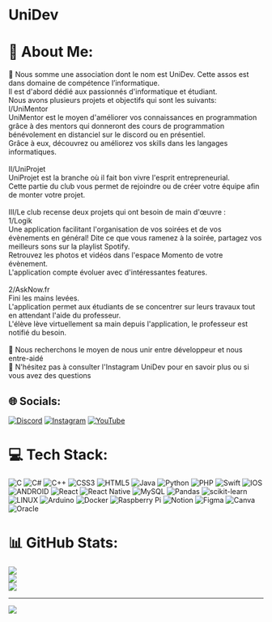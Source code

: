 # UniDev
# 💫 About Me:
🔭 Nous somme une association dont le nom est UniDev. Cette assos est dans domaine de compétence l’informatique. <br>Il est d'abord dédié aux passionnés d'informatique et étudiant. <br>Nous avons plusieurs projets et objectifs qui sont les suivants:<br>I/UniMentor<br> UniMentor est le moyen d'améliorer vos connaissances en programmation grâce à des mentors qui donneront des cours de programmation bénévolement en distanciel sur le discord ou en présentiel. <br>Grâce à eux, découvrez ou améliorez vos skills dans les langages informatiques.<br><br>II/UniProjet<br>UniProjet est la branche où il fait bon vivre l'esprit entrepreneurial. <br>Cette partie du club vous permet de rejoindre ou de créer votre équipe afin de monter votre projet.<br><br>III/Le club recense deux projets qui ont besoin de main d'œuvre :<br>1/Logik<br>Une application facilitant l'organisation de vos soirées et de vos évènements en général! Dite ce que vous ramenez à la soirée, partagez vos meilleurs sons sur la playlist Spotify. <br>Retrouvez les photos et vidéos dans l'espace Momento de votre évènement.<br>L'application compte évoluer avec d'intéressantes features.<br><br>2/AskNow.fr<br>Fini les mains levées.<br>L'application permet aux étudiants de se concentrer sur leurs travaux tout en attendant l'aide du professeur. <br>L'élève lève virtuellement sa main depuis l'application, le professeur est notifié du besoin.<br><br>🤝 Nous recherchons le moyen de nous unir entre développeur et nous entre-aidé <br>💬 N'hésitez pas à consulter l'Instagram UniDev pour en savoir plus ou si vous avez des questions <br>


## 🌐 Socials:
[![Discord](https://img.shields.io/badge/Discord-%237289DA.svg?logo=discord&logoColor=white)](https://discord.gg/https://discord.gg/9v9qafp8) [![Instagram](https://img.shields.io/badge/Instagram-%23E4405F.svg?logo=Instagram&logoColor=white)](https://instagram.com/https://www.instagram.com/_unidev/) [![YouTube](https://img.shields.io/badge/YouTube-%23FF0000.svg?logo=YouTube&logoColor=white)](https://youtube.com/@https://www.youtube.com/@_unidev) 

# 💻 Tech Stack:
![C](https://img.shields.io/badge/c-%2300599C.svg?style=flat&logo=c&logoColor=white) ![C#](https://img.shields.io/badge/c%23-%23239120.svg?style=flat&logo=c-sharp&logoColor=white) ![C++](https://img.shields.io/badge/c++-%2300599C.svg?style=flat&logo=c%2B%2B&logoColor=white) ![CSS3](https://img.shields.io/badge/css3-%231572B6.svg?style=flat&logo=css3&logoColor=white) ![HTML5](https://img.shields.io/badge/html5-%23E34F26.svg?style=flat&logo=html5&logoColor=white) ![Java](https://img.shields.io/badge/java-%23ED8B00.svg?style=flat&logo=java&logoColor=white) ![Python](https://img.shields.io/badge/python-3670A0?style=flat&logo=python&logoColor=ffdd54) ![PHP](https://img.shields.io/badge/php-%23777BB4.svg?style=flat&logo=php&logoColor=white) ![Swift](https://img.shields.io/badge/swift-F54A2A?style=flat&logo=swift&logoColor=white) ![IOS](https://img.shields.io/badge/IOS-%2320232a.svg?style=flat&logo=apple&logoColor=white) ![ANDROID](https://img.shields.io/badge/android-%2320232a.svg?style=flat&logo=android&logoColor=%a4c639) ![React](https://img.shields.io/badge/react-%2320232a.svg?style=flat&logo=react&logoColor=%2361DAFB) ![React Native](https://img.shields.io/badge/react_native-%2320232a.svg?style=flat&logo=react&logoColor=%2361DAFB) ![MySQL](https://img.shields.io/badge/mysql-%2300f.svg?style=flat&logo=mysql&logoColor=white) ![Pandas](https://img.shields.io/badge/pandas-%23150458.svg?style=flat&logo=pandas&logoColor=white) ![scikit-learn](https://img.shields.io/badge/scikit--learn-%23F7931E.svg?style=flat&logo=scikit-learn&logoColor=white) ![LINUX](https://img.shields.io/badge/Linux-FCC624?style=flat&logo=linux&logoColor=black) ![Arduino](https://img.shields.io/badge/-Arduino-00979D?style=flat&logo=Arduino&logoColor=white) ![Docker](https://img.shields.io/badge/docker-%230db7ed.svg?style=flat&logo=docker&logoColor=white) ![Raspberry Pi](https://img.shields.io/badge/-RaspberryPi-C51A4A?style=flat&logo=Raspberry-Pi) ![Notion](https://img.shields.io/badge/Notion-%23000000.svg?style=flat&logo=notion&logoColor=white) 	![Figma](https://img.shields.io/badge/figma-%23F24E1E.svg?style=flat&logo=figma&logoColor=white) ![Canva](https://img.shields.io/badge/Canva-%2300C4CC.svg?style=flat&logo=Canva&logoColor=white) ![Oracle](https://img.shields.io/badge/Oracle-F80000?style=flat&logo=oracle&logoColor=white)
# 📊 GitHub Stats:
![](https://github-readme-stats.vercel.app/api?username=UniDev&theme=chartreuse-dark&hide_border=false&include_all_commits=true&count_private=true)<br/>
![](https://github-readme-streak-stats.herokuapp.com/?user=UniDev&theme=chartreuse-dark&hide_border=false)<br/>
![](https://github-readme-stats.vercel.app/api/top-langs/?username=UniDev&theme=chartreuse-dark&hide_border=false&include_all_commits=true&count_private=true&layout=compact)

---
[![](https://visitcount.itsvg.in/api?id=UniDev&icon=4&color=8)](https://visitcount.itsvg.in)

<!-- Proudly created with GPRM ( https://gprm.itsvg.in ) -->
